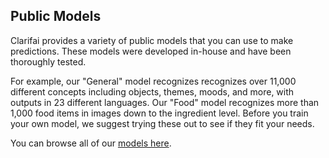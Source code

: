 ## Public Models

Clarifai provides a variety of public models that you can use to make predictions. These models were developed in-house and have been thoroughly tested. 

For example, our "General" model recognizes recognizes over 11,000 different concepts including objects, themes, moods, and more, with outputs in 23 different languages. Our "Food" model recognizes more than 1,000 food items in images down to the ingredient level. Before you train your own model, we suggest trying these out to see if they fit your needs.

You can browse all of our [models here](https://www.clarifai.com/models).
